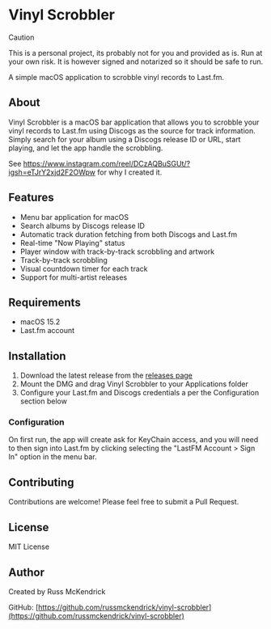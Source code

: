 # Vinyl Scrobbler

> [!CAUTION]
> This is a personal project, its probably not for you and provided as is. Run at your own risk. It is however signed and notarized so it should be safe to run.

A simple macOS application to scrobble vinyl records to Last.fm.

## About

Vinyl Scrobbler is a macOS bar application that allows you to scrobble your vinyl records to Last.fm using Discogs as the source for track information. Simply search for your album using a Discogs release ID or URL, start playing, and let the app handle the scrobbling.

See https://www.instagram.com/reel/DCzAQBuSGUt/?igsh=eTJrY2xjd2F2OWpw for why I created it.

## Features

- Menu bar application for macOS
- Search albums by Discogs release ID
- Automatic track duration fetching from both Discogs and Last.fm
- Real-time "Now Playing" status
- Player window with track-by-track scrobbling and artwork
- Track-by-track scrobbling
- Visual countdown timer for each track
- Support for multi-artist releases

## Requirements

- macOS 15.2
- Last.fm account

## Installation

1. Download the latest release from the [releases page](https://github.com/russmckendrick/vinyl-scrobbler/releases)
2. Mount the DMG and drag Vinyl Scrobbler to your Applications folder
3. Configure your Last.fm and Discogs credentials a per the Configuration section below

### Configuration

On first run, the app will create ask for KeyChain access, and you will need to then sign into Last.fm by clicking selecting the "LastFM Account > Sign In" option in the menu bar.

## Contributing

Contributions are welcome! Please feel free to submit a Pull Request.

## License

MIT License

## Author

Created by Russ McKendrick

GitHub: [https://github.com/russmckendrick/vinyl-scrobbler](https://github.com/russmckendrick/vinyl-scrobbler)